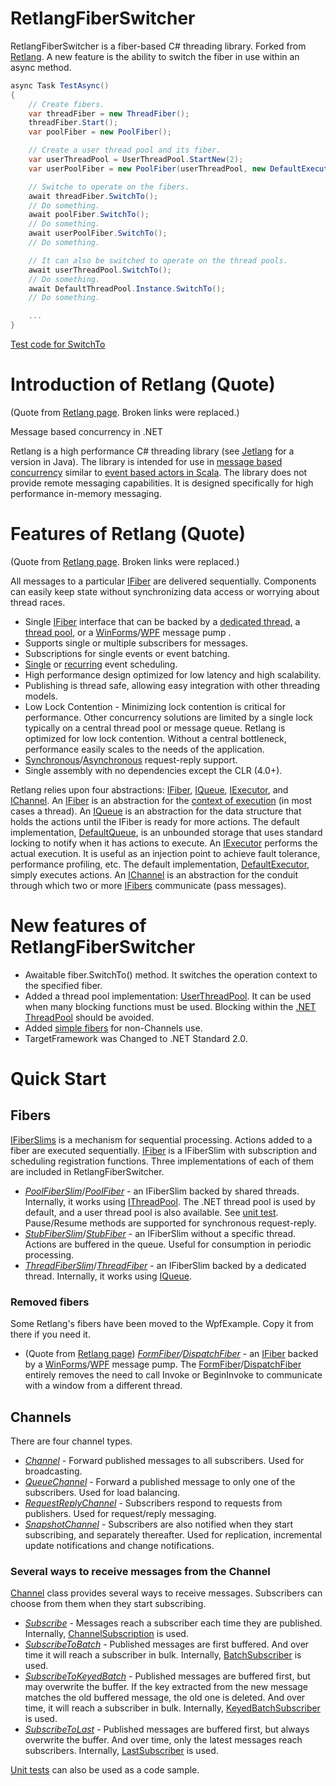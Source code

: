 # RetlangFiberSwitcher
RetlangFiberSwitcher is a fiber-based C# threading library. Forked from [Retlang](https://code.google.com/archive/p/retlang/). A new feature is the ability to switch the fiber in use within an async method.

```csharp
async Task TestAsync()
{
    // Create fibers.
    var threadFiber = new ThreadFiber();
    threadFiber.Start();
    var poolFiber = new PoolFiber();

    // Create a user thread pool and its fiber.
    var userThreadPool = UserThreadPool.StartNew(2);
    var userPoolFiber = new PoolFiber(userThreadPool, new DefaultExecutor());

    // Switche to operate on the fibers.
    await threadFiber.SwitchTo();
    // Do something.
    await poolFiber.SwitchTo();
    // Do something.
    await userPoolFiber.SwitchTo();
    // Do something.

    // It can also be switched to operate on the thread pools.
    await userThreadPool.SwitchTo();
    // Do something.
    await DefaultThreadPool.Instance.SwitchTo();
    // Do something.

    ...
}
```

[Test code for SwitchTo](https://github.com/github-tosh/RetlangFiberSwitcher/blob/master/src/RetlangTests/SwitchToTests.cs)

# Introduction of Retlang (Quote) #
(Quote from [Retlang page](https://code.google.com/archive/p/retlang/). Broken links were replaced.)

Message based concurrency in .NET

Retlang is a high performance C# threading library (see [Jetlang](http://code.google.com/p/jetlang/) for a version in Java).  The library is intended for use in [message based concurrency](http://en.wikipedia.org/wiki/Message_passing) similar to [event based actors in Scala](http://lampwww.epfl.ch/~phaller/doc/haller07actorsunify.pdf).  The library does not provide remote messaging capabilities. It is designed specifically for high performance in-memory messaging.

# Features of Retlang (Quote) #
(Quote from [Retlang page](https://code.google.com/archive/p/retlang/). Broken links were replaced.)

All messages to a particular [IFiber](https://github.com/github-tosh/RetlangFiberSwitcher/blob/master/src/Retlang/Fibers/IFiber.cs) are delivered sequentially. Components can easily keep state without synchronizing data access or worrying about thread races.
  * Single [IFiber](https://github.com/github-tosh/RetlangFiberSwitcher/blob/master/src/Retlang/Fibers/IFiber.cs) interface that can be backed by a [dedicated thread](https://github.com/github-tosh/RetlangFiberSwitcher/blob/master/src/Retlang/Fibers/ThreadFiber.cs), a [thread pool](https://github.com/github-tosh/RetlangFiberSwitcher/blob/master/src/Retlang/Fibers/PoolFiber.cs), or a [WinForms](https://github.com/github-tosh/RetlangFiberSwitcher/blob/master/src/WpfExample/FormFiber.cs)/[WPF](https://github.com/github-tosh/RetlangFiberSwitcher/blob/master/src/WpfExample/DispatcherFiber.cs) message pump .
  * Supports single or multiple subscribers for messages.
  * Subscriptions for single events or event batching.
  * [Single](https://github.com/github-tosh/RetlangFiberSwitcher/blob/master/src/Retlang/Fibers/SchedulerForBackwardCompatibilityExtensions.cs#L18) or [recurring](https://github.com/github-tosh/RetlangFiberSwitcher/blob/master/src/Retlang/Fibers/SchedulerForBackwardCompatibilityExtensions.cs#L31) event scheduling.
  * High performance design optimized for low latency and high scalability.
  * Publishing is thread safe, allowing easy integration with other threading models.
  * Low Lock Contention - Minimizing lock contention is critical for performance. Other concurrency solutions are limited by a single lock typically on a central thread pool or message queue. Retlang is optimized for low lock contention. Without a central bottleneck, performance easily scales to the needs of the application.
  * [Synchronous](https://github.com/github-tosh/RetlangFiberSwitcher/blob/master/src/RetlangTests/RequestReplyChannelTests.cs#L17)/[Asynchronous](https://github.com/github-tosh/RetlangFiberSwitcher/blob/master/src/RetlangTests/RequestReplyChannelTests.cs#L224) request-reply support.
  * Single assembly with no dependencies except the CLR (4.0+).

Retlang relies upon four abstractions: [IFiber](https://github.com/github-tosh/RetlangFiberSwitcher/blob/master/src/Retlang/Fibers/IFiber.cs),
[IQueue](https://github.com/github-tosh/RetlangFiberSwitcher/blob/master/src/Retlang/Core/IQueue.cs),  [IExecutor](https://github.com/github-tosh/RetlangFiberSwitcher/blob/master/src/Retlang/Core/IExecutor.cs), and [IChannel](https://github.com/github-tosh/RetlangFiberSwitcher/blob/master/src/Retlang/Channels/IChannel.cs).  An [IFiber](https://github.com/github-tosh/RetlangFiberSwitcher/blob/master/src/Retlang/Fibers/IFiber.cs) is an abstraction for the [context of execution](http://en.wikipedia.org/wiki/Context_switch) (in most cases a thread).  An [IQueue](https://github.com/github-tosh/RetlangFiberSwitcher/blob/master/src/Retlang/Core/IQueue.cs) is an abstraction for the data structure that holds the actions until the IFiber is ready for more actions.  The default implementation, [DefaultQueue](https://github.com/github-tosh/RetlangFiberSwitcher/blob/master/src/Retlang/Core/DefaultQueue.cs), is an unbounded storage that uses standard locking to notify when it has actions to execute.  An [IExecutor](https://github.com/github-tosh/RetlangFiberSwitcher/blob/master/src/Retlang/Core/IExecutor.cs) performs the actual execution.  It is useful as an injection point to achieve fault tolerance, performance profiling, etc.  The default implementation, [DefaultExecutor](https://github.com/github-tosh/RetlangFiberSwitcher/blob/master/src/Retlang/Core/DefaultExecutor.cs), simply executes actions.  An [IChannel](https://github.com/github-tosh/RetlangFiberSwitcher/blob/master/src/Retlang/Channels/IChannel.cs) is an abstraction for the conduit through which two or more [IFibers](https://github.com/github-tosh/RetlangFiberSwitcher/blob/master/src/Retlang/Fibers/IFiber.cs) communicate (pass messages).

# New features of RetlangFiberSwitcher #
 * Awaitable fiber.SwitchTo() method.  It switches the operation context to the specified fiber.
 * Added a thread pool implementation: [UserThreadPool](https://github.com/github-tosh/RetlangFiberSwitcher/blob/master/src/Retlang/Core/UserThreadPool.cs). It can be used when many blocking functions must be used. Blocking within the [.NET ThreadPool](https://github.com/github-tosh/RetlangFiberSwitcher/blob/master/src/Retlang/Core/DefaultThreadPool.cs#L21) should be avoided.
 * Added [simple fibers](https://github.com/github-tosh/RetlangFiberSwitcher/blob/master/src/Retlang/Fibers/IFiberSlim.cs) for non-Channels use.
 * TargetFramework was Changed to .NET Standard 2.0.

# Quick Start #

## Fibers ##
[IFiberSlims](https://github.com/github-tosh/RetlangFiberSwitcher/blob/master/src/Retlang/Fibers/IFiberSlim.cs) is a mechanism for sequential processing.  Actions added to a fiber are executed sequentially.  [IFiber](https://github.com/github-tosh/RetlangFiberSwitcher/blob/master/src/Retlang/Fibers/IFiber.cs) is a IFiberSlim with subscription and scheduling registration functions.  Three implementations of each of them are included in RetlangFiberSwitcher.

  * _[PoolFiberSlim](https://github.com/github-tosh/RetlangFiberSwitcher/blob/master/src/Retlang/Fibers/PoolFiberSlim.cs)_/_[PoolFiber](https://github.com/github-tosh/RetlangFiberSwitcher/blob/master/src/Retlang/Fibers/PoolFiber.cs)_ - an IFiberSlim backed by shared threads.  Internally, it works using [IThreadPool](https://github.com/github-tosh/RetlangFiberSwitcher/blob/master/src/Retlang/Core/IThreadPool.cs).  The .NET thread pool is used by default, and a user thread pool is also available.  See [unit test](https://github.com/github-tosh/RetlangFiberSwitcher/blob/master/src/RetlangTests/ThreadPoolTests.cs#L156). Pause/Resume methods are supported for synchronous request-reply.
  * _[StubFiberSlim](https://github.com/github-tosh/RetlangFiberSwitcher/blob/master/src/Retlang/Fibers/StubFiberSlim.cs)_/_[StubFiber](https://github.com/github-tosh/RetlangFiberSwitcher/blob/master/src/Retlang/Fibers/StubFiber.cs)_ - an IFiberSlim without a specific thread.  Actions are buffered in the queue.  Useful for consumption in periodic processing.
  * _[ThreadFiberSlim](https://github.com/github-tosh/RetlangFiberSwitcher/blob/master/src/Retlang/Fibers/ThreadFiberSlim.cs)_/_[ThreadFiber](https://github.com/github-tosh/RetlangFiberSwitcher/blob/master/src/Retlang/Fibers/ThreadFiber.cs)_ - an IFiberSlim backed by a dedicated thread.  Internally, it works using [IQueue](https://github.com/github-tosh/RetlangFiberSwitcher/blob/master/src/Retlang/Core/IQueue.cs).

### Removed fibers ###
Some Retlang's fibers have been moved to the WpfExample. Copy it from there if you need it.
  * (Quote from [Retlang page](https://code.google.com/archive/p/retlang/)) _[FormFiber](https://github.com/github-tosh/RetlangFiberSwitcher/blob/master/src/WpfExample/FormFiber.cs)/[DispatchFiber](https://github.com/github-tosh/RetlangFiberSwitcher/blob/master/src/WpfExample/DispatcherFiber.cs)_ - an [IFiber](https://github.com/github-tosh/RetlangFiberSwitcher/blob/master/src/Retlang/Fibers/IFiber.cs) backed by a [WinForms](https://github.com/github-tosh/RetlangFiberSwitcher/blob/master/src/WpfExample/FormFiber.cs)/[WPF](https://github.com/github-tosh/RetlangFiberSwitcher/blob/master/src/WpfExample/DispatcherFiber.cs) message pump.  The [FormFiber](https://github.com/github-tosh/RetlangFiberSwitcher/blob/master/src/WpfExample/FormFiber.cs)/[DispatchFiber](https://github.com/github-tosh/RetlangFiberSwitcher/blob/master/src/WpfExample/DispatcherFiber.cs) entirely removes the need to call Invoke or BeginInvoke to communicate with a window from a different thread.

## Channels ##
There are four channel types.

 * _[Channel](https://github.com/github-tosh/RetlangFiberSwitcher/blob/master/src/Retlang/Channels/Channel.cs)_ - Forward published messages to all subscribers. Used for broadcasting.
 * _[QueueChannel](https://github.com/github-tosh/RetlangFiberSwitcher/blob/master/src/Retlang/Channels/QueueChannel.cs)_ - Forward a published message to only one of the subscribers. Used for load balancing.
 * _[RequestReplyChannel](https://github.com/github-tosh/RetlangFiberSwitcher/blob/master/src/Retlang/Channels/RequestReplyChannel.cs)_ - Subscribers respond to requests from publishers. Used for request/reply messaging.
 * _[SnapshotChannel](https://github.com/github-tosh/RetlangFiberSwitcher/blob/master/src/Retlang/Channels/SnapshotChannel.cs)_ - Subscribers are also notified when they start subscribing, and separately thereafter. Used for replication, incremental update notifications and change notifications.

### Several ways to receive messages from the Channel ###
[Channel](https://github.com/github-tosh/RetlangFiberSwitcher/blob/master/src/Retlang/Channels/Channel.cs) class provides several ways to receive messages. Subscribers can choose from them when they start subscribing.

  * _[Subscribe](https://github.com/github-tosh/RetlangFiberSwitcher/blob/master/src/Retlang/Channels/ISubscriber.cs#L19)_ - Messages reach a subscriber each time they are published.  Internally, [ChannelSubscription](https://github.com/github-tosh/RetlangFiberSwitcher/blob/master/src/Retlang/Channels/ChannelSubscription.cs) is used.
  * _[SubscribeToBatch](https://github.com/github-tosh/RetlangFiberSwitcher/blob/master/src/Retlang/Channels/ISubscriber.cs#L29)_ - Published messages are first buffered. And over time it will reach a subscriber in bulk.  Internally, [BatchSubscriber](https://github.com/github-tosh/RetlangFiberSwitcher/blob/master/src/Retlang/Channels/BatchSubscriber.cs) is used.
  * _[SubscribeToKeyedBatch](https://github.com/github-tosh/RetlangFiberSwitcher/blob/master/src/Retlang/Channels/ISubscriber.cs#L40)_ - Published messages are buffered first, but may overwrite the buffer. If the key extracted from the new message matches the old buffered message, the old one is deleted. And over time, it will reach a subscriber in bulk. Internally, [KeyedBatchSubscriber](https://github.com/github-tosh/RetlangFiberSwitcher/blob/master/src/Retlang/Channels/KeyedBatchSubscriber.cs) is used.
  * _[SubscribeToLast](https://github.com/github-tosh/RetlangFiberSwitcher/blob/master/src/Retlang/Channels/ISubscriber.cs#L50)_ - Published messages are buffered first, but always overwrite the buffer. And over time, only the latest messages reach subscribers. Internally, [LastSubscriber](https://github.com/github-tosh/RetlangFiberSwitcher/blob/master/src/Retlang/Channels/LastSubscriber.cs) is used.

[Unit tests](https://github.com/github-tosh/RetlangFiberSwitcher/tree/master/src/RetlangTests) can also be used as a code sample.
